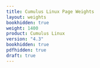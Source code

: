 ```yaml
---
title: Cumulus Linux Page Weights
layout: weights
bookhidden: true
weight: 1400
product: Cumulus Linux
version: "4.3"
bookhidden: true
pdfhidden: true
draft: true
---
```

